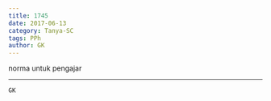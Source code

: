 ```yaml
---
title: 1745
date: 2017-06-13
category: Tanya-SC
tags: PPh
author: GK
---
```


norma untuk pengajar

---



`GK`
